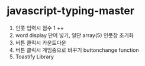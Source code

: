# javascript-typing-master

1. 인풋 입력시 점수 1 ++
2. word display 단어 넣기, 일단 array(5) 인풋창 초기화
3. 버튼 클릭시 카운트다운 
4. 버튼 클릭시 게임중으로 바꾸기 buttonchange function
5. Toastify Library
